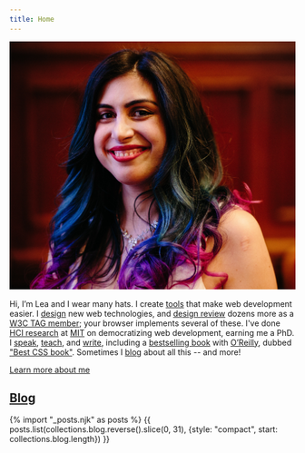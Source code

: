```yaml
---
title: Home
---
```

<div class="nutshell">

<img src="/about/images/smiling-medium.jpg" alt="Photo of me smiling">

Hi, I’m Lea and I wear many hats.
I create [tools](/projects/) that make web development easier.
I [design](/publications/#specifications) new web technologies, and [design review](https://github.com/w3ctag/design-reviews/) dozens more as a [W3C TAG member](https://en.wikipedia.org/wiki/Technical_Architecture_Group);
your browser implements several of these.
I've done [HCI research](/publications/#research) at [MIT](https://haystack.csail.mit.edu) on democratizing web development, earning me a PhD.
I [speak](/speaking/), [teach](https://designftw.mit.edu), and [write](/publications/),
including a [bestselling book](http://www.amazon.com/CSS-Secrets-Lea-Verou/dp/1449372635?tag=leaverou-20) with [O’Reilly](https://oreilly.com),
dubbed ["Best CSS book"](https://www.chicagotribune.com/consumer-reviews/sns-bestreviews-electronics-the-best-css-book-20200701-kda2pyikobda5o3c4ivi4wzfui-story.html).
Sometimes I [blog](/blog/) about all this -- and more!

<p><a class="call-to-action" href="/about/">Learn more about me</a></p>
</div>

## [Blog](/blog/)

{% import "_posts.njk" as posts %}
{{ posts.list(collections.blog.reverse().slice(0, 31), {style: "compact", start: collections.blog.length}) }}